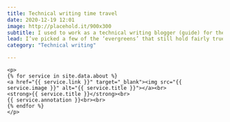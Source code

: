 ```yaml
---
title: Technical writing time travel
date: 2020-12-19 12:01 
image: http://placehold.it/900x300
subtitle: I used to work as a technical writing blogger (guide) for the sadly-defunct About.com. Courtesy of the Internet Archive, some of those articles are still ‘floating around’.
lead: I’ve picked a few of the ‘evergreens’ that still hold fairly true today – don’t expect the links to take you anywhere sensible, though
category: "Technical writing"

---
```


	<p>
    {% for service in site.data.about %}
    <a href="{{ service.link }}" target="_blank"><img src="{{ service.image }}" alt="{{ service.title }}"></a><br>
    <strong>{{ service.title }}</strong><br>
    {{ service.annotation }}<br><br>
    {% endfor %}
    </p>
